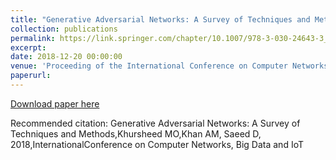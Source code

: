 ```yaml
---
title: "Generative Adversarial Networks: A Survey of Techniques and Methods"
collection: publications
permalink: https://link.springer.com/chapter/10.1007/978-3-030-24643-3_58
excerpt: 
date: 2018-12-20 00:00:00
venue: 'Proceeding of the International Conference on Computer Networks, Big Data and IoT (ICCBI - 2018)'
paperurl:
---
```


[Download paper here](https://drive.google.com/file/d/1vV_xK3Bx0A0AkZjvtrGK5jj-tGBpPVJn/view?usp=sharing)

Recommended citation: Generative Adversarial Networks:  A Survey of Techniques and Methods,Khursheed MO,Khan AM, Saeed D, 2018,InternationalConference on Computer Networks, Big Data and IoT